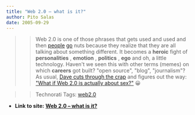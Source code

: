 ```yaml
---
title: "Web 2.0 – what is it?"
author: Pito Salas
date: 2005-09-29
---
```



>>

>> Web 2.0 is one of those phrases that gets used and used and then
[people](<http://radar.oreilly.com/archives/2005/08/not_20.html>)
[go](<http://www.tbray.org/ongoing/When/200x/2005/08/04/Web-2.0>) nuts because
they realize that they are all talking about something different. It becomes a
**heroic** fight of **personalities** , **emotion** , **politics** , **ego**
and oh, a little technology. Haven't we seen this with other terms (memes) on
which **careers** got built? "open source", "blog", "journalism"? As usual,
[Dave cuts through the
crap](<http://archive.scripting.com/2005/09/28#When:11:54:00PM>) and figures
out the way:[ "What if Web 2.0 is actually about
sex?"](<http://archive.scripting.com/2005/09/28#When:11:54:00PM>) 😀

>>

>> Technorati Tags: [web2.0](<http://www.technorati.com/tag/web2.0>)


* **Link to site:** **[Web 2.0 – what is it?](None)**
